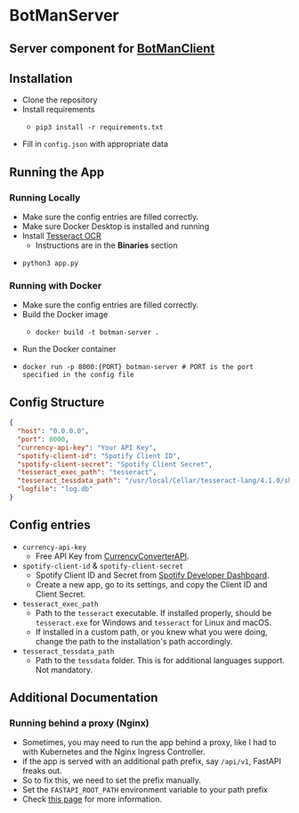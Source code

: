 # BotManServer

## Server component for [BotManClient](https://github.com/Mahas1/BotManClient)

## Installation

- Clone the repository
- Install requirements
    - ```shell
      pip3 install -r requirements.txt
      ```
- Fill in `config.json` with appropriate data

## Running the App

### Running Locally
- Make sure the config entries are filled correctly.
- Make sure Docker Desktop is installed and running
- Install [Tesseract OCR](https://tesseract-ocr.github.io/tessdoc/#binaries)
    - Instructions are in the **Binaries** section
- ```shell
  python3 app.py
  ```

### Running with Docker
- Make sure the config entries are filled correctly.
- Build the Docker image
    - ```shell
      docker build -t botman-server .
      ```
- Run the Docker container
- ```shell
  docker run -p 8000:{PORT} botman-server # PORT is the port specified in the config file
  ```


## Config Structure

```json
{
  "host": "0.0.0.0",
  "port": 8000,
  "currency-api-key": "Your API Key",
  "spotify-client-id": "Spotify Client ID",
  "spotify-client-secret": "Spotify Client Secret",
  "tesseract_exec_path": "tesseract",
  "tesseract_tessdata_path": "/usr/local/Cellar/tesseract-lang/4.1.0/share/tessdata",
  "logfile": "log.db"
}
```

## Config entries

- `currency-api-key`
    - Free API Key from [CurrencyConverterAPI](https://www.currencyconverterapi.com).
- `spotify-client-id` & `spotify-client-secret`
    - Spotify Client ID and Secret from [Spotify Developer Dashboard](https://developer.spotify.com/dashboard).
    - Create a new app, go to its settings, and copy the Client ID and Client Secret.
- `tesseract_exec_path`
    - Path to the `tesseract` executable. If installed properly, should be `tesseract.exe` for Windows and `tesseract`
      for Linux and macOS.
    - If installed in a custom path, or you knew what you were doing, change the path to the installation's path
      accordingly.
- `tesseract_tessdata_path`
    - Path to the `tessdata` folder. This is for additional languages support. Not mandatory.

## Additional Documentation
### Running behind a proxy (Nginx)
- Sometimes, you may need to run the app behind a proxy, like I had to with Kubernetes and the Nginx Ingress Controller.
- if the app is served with an additional path prefix, say `/api/v1`, FastAPI freaks out.
- So to fix this, we need to set the prefix manually.
- Set the `FASTAPI_ROOT_PATH` environment variable to your path prefix 
- Check [this page](https://fastapi.tiangolo.com/advanced/behind-a-proxy/) for more information.